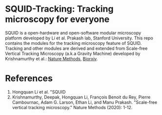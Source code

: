 # SQUID-Tracking: Tracking microscopy for everyone

SQUID is a open-hardware and open-software modular microscopy platform developed by Li et al. Prakash lab, Stanford University. This repo contains the modules for the tracking microscopy feature of SQUID. Tracking and other modules are derived and extended from Scale-free Vertical Tracking Microscopy (a.k.a Gravity Machine) developed by Krishnamurthy et al.: [Nature Methods](https://www.nature.com/articles/s41592-020-0924-7), [Biorxiv](https://www.biorxiv.org/content/10.1101/610246v1).

# References
1. Hongquan Li et al. "SQUID
2. Krishnamurthy, Deepak, Hongquan Li, François Benoit du Rey, Pierre Cambournac, Adam G. Larson, Ethan Li, and Manu Prakash. "Scale-free vertical tracking microscopy." Nature Methods (2020): 1-12.






